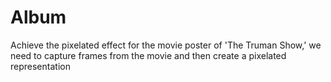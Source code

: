 # Album
Achieve the pixelated effect for the movie poster of 'The Truman Show,' we need to capture frames from the movie and then create a pixelated representation
